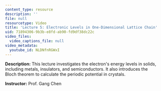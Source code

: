 ```yaml
---
content_type: resource
description: ''
file: null
resourcetype: Video
title: 'Lecture 5: Electronic Levels in One-Dimensional Lattice Chain'
uid: 71894306-9b3b-e8fd-ab90-fd9df38dc22c
video_files:
  video_captions_file: null
video_metadata:
  youtube_id: NLDNfnRGWxI
---
```


**Description:** This lecture investigates the electron's energy levels in solids, including metals, insulators, and semiconductors. It also introduces the Bloch theorem to calculate the periodic potential in crystals.

**Instructor:** Prof. Gang Chen